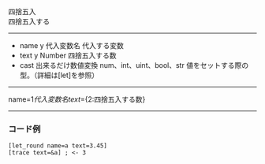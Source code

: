 四捨五入  
四捨五入する

***
- name	y		代入変数名	代入する変数
- text	y		Number	四捨五入する数
- cast		出来るだけ数値変換	num、int、uint、bool、str	値をセットする際の型。（詳細は[let]を参照）

***
name=${1{{代入変数名}}} text=${2:四捨五入する数}

***
### コード例
~~~skynovel
[let_round name=a text=3.45]
[trace text=&a] ; <- 3
~~~

